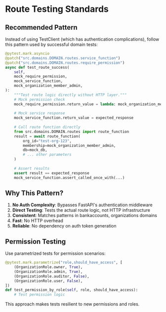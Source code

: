 # Route Testing Standards

## Recommended Pattern

Instead of using TestClient (which has authentication complications), follow this pattern used by successful domain tests:

```python
@pytest.mark.asyncio
@patch("src.domains.DOMAIN.routes.service_function")
@patch("src.domains.DOMAIN.routes.require_permission")
async def test_route_success(
    self,
    mock_require_permission,
    mock_service_function,
    mock_organization_member_admin,
):
    """Test route logic directly without HTTP layer."""
    # Mock permission check
    mock_require_permission.return_value = lambda: mock_organization_member_admin
    
    # Mock service response
    mock_service_function.return_value = expected_response
    
    # Call route function directly
    from src.domains.DOMAIN.routes import route_function
    result = await route_function(
        org_id="test-org-123",
        membership=mock_organization_member_admin,
        db=mock_db,
        # ... other parameters
    )
    
    # Assert results
    assert result == expected_response
    mock_service_function.assert_called_once_with(...)
```

## Why This Pattern?

1. **No Auth Complexity**: Bypasses FastAPI's authentication middleware
2. **Direct Testing**: Tests the actual route logic, not HTTP infrastructure  
3. **Consistent**: Matches patterns in bankaccounts, organizations domains
4. **Fast**: No HTTP overhead
5. **Reliable**: No dependency on auth token generation

## Permission Testing

Use parametrized tests for permission scenarios:

```python
@pytest.mark.parametrize("role,should_have_access", [
    (OrganizationRole.owner, True),
    (OrganizationRole.admin, True), 
    (OrganizationRole.auditor, False),
    (OrganizationRole.user, False),
])
def test_permission_by_role(self, role, should_have_access):
    # Test permission logic
```

This approach makes tests resilient to new permissions and roles.